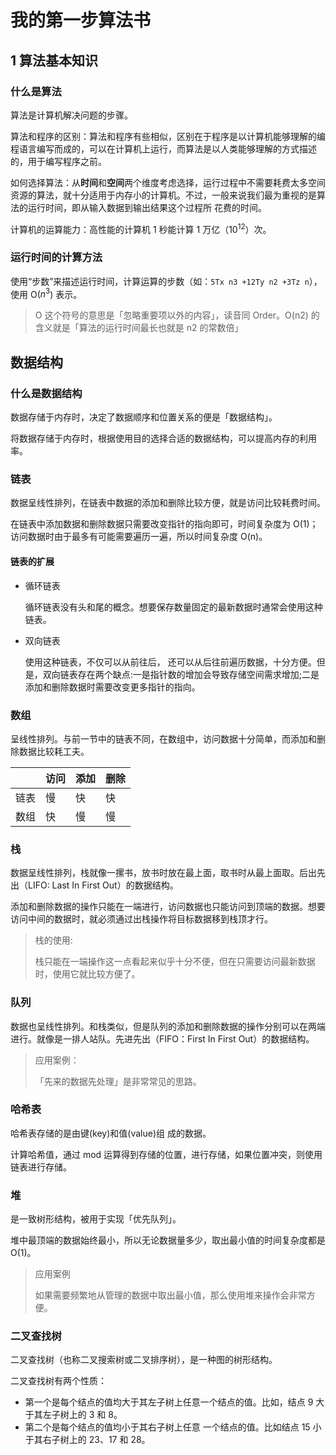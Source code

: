 # 我的第一步算法书

## 1 算法基本知识

### 什么是算法

算法是计算机解决问题的步骤。

算法和程序的区别：算法和程序有些相似，区别在于程序是以计算机能够理解的编程语言编写而成的，可以在计算机上运行，而算法是以人类能够理解的方式描述的，用于编写程序之前。

如何选择算法：从**时间**和**空间**两个维度考虑选择，运行过程中不需要耗费太多空间资源的算法，就十分适用于内存小的计算机。不过，一般来说我们最为重视的是算法的运行时间，即从输入数据到输出结果这个过程所 花费的时间。

计算机的运算能力：高性能的计算机 1 秒能计算 1 万亿（$10^12$）次。

### 运行时间的计算方法

使用“步数”来描述运行时间，计算运算的步数（如：`5Tx n3 +12Ty n2 +3Tz n`）， 使用 O($n^3$) 表示。

> O 这个符号的意思是「忽略重要项以外的内容」，读音同 Order。O(n2) 的含义就是「算法的运行时间最长也就是 n2 的常数倍」

## 数据结构

### 什么是数据结构

数据存储于内存时，决定了数据顺序和位置关系的便是「数据结构」。

将数据存储于内存时，根据使用目的选择合适的数据结构，可以提高内存的利用率。

### 链表

数据呈线性排列，在链表中数据的添加和删除比较方便，就是访问比较耗费时间。

在链表中添加数据和删除数据只需要改变指针的指向即可，时间复杂度为 O(1)；访问数据时由于最多有可能需要遍历一遍，所以时间复杂度 O(n)。

#### 链表的扩展

- 循环链表

  循环链表没有头和尾的概念。想要保存数量固定的最新数据时通常会使用这种链表。

- 双向链表

  使用这种链表，不仅可以从前往后， 还可以从后往前遍历数据，十分方便。但是，双向链表存在两个缺点:一是指针数的增加会导致存储空间需求增加;二是 添加和删除数据时需要改变更多指针的指向。

### 数组

呈线性排列。与前一节中的链表不同，在数组中，访问数据十分简单，而添加和删除数据比较耗工夫。

|      | 访问 | 添加 | 删除 |
| ---- | ---- | ---- | ---- |
| 链表 | 慢   | 快   | 快   |
| 数组 | 快   | 慢   | 慢   |

### 栈

数据呈线性排列，栈就像一摞书，放书时放在最上面，取书时从最上面取。后出先出（LIFO: Last In First Out）的数据结构。

添加和删除数据的操作只能在一端进行，访问数据也只能访问到顶端的数据。想要访问中间的数据时，就必须通过出栈操作将目标数据移到栈顶才行。

> 栈的使用:
>
> 栈只能在一端操作这一点看起来似乎十分不便，但在只需要访问最新数据时，使用它就比较方便了。

### 队列

数据也呈线性排列。和栈类似，但是队列的添加和删除数据的操作分别可以在两端进行。就像是一排人站队。先进先出（FIFO：First In First Out）的数据结构。

> 应用案例：
>
> 「先来的数据先处理」是非常常见的思路。

### 哈希表

哈希表存储的是由键(key)和值(value)组 成的数据。

计算哈希值，通过 mod 运算得到存储的位置，进行存储，如果位置冲突，则使用链表进行存储。

### 堆

是一致树形结构，被用于实现「优先队列」。

堆中最顶端的数据始终最小，所以无论数据量多少，取出最小值的时间复杂度都是 O(1)。

> 应用案例
>
> 如果需要频繁地从管理的数据中取出最小值，那么使用堆来操作会非常方便。

### 二叉查找树

二叉查找树（也称二叉搜索树或二叉排序树），是一种图的树形结构。

二叉查找树有两个性质：

- 第一个是每个结点的值均大于其左子树上任意一个结点的值。比如，结点 9 大于其左子树上的 3 和 8。
- 第二个是每个结点的值均小于其右子树上任意 一个结点的值。比如结点 15 小于其右子树上的 23、17 和 28。

